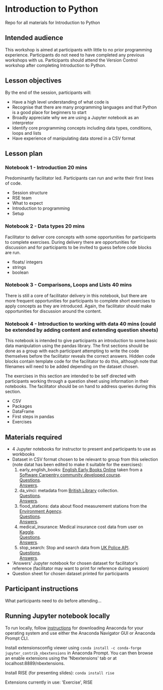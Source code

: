 # Introduction to Python
Repo for all materials for Introduction to Python

## Intended audience
This workshop is aimed at participants with little to no prior programming experience. Participants do not need to have completed any previous workshops with us. Participants should attend the Version Control workshop after completing Introduction to Python.

## Lesson objectives
By the end of the session, participants will:
- Have a high level understanding of what code is
- Recognise that there are many programming languages and that Python is a good place for beginners to start
- Broadly appreciate why we are using a Jupyter notebook as an interpretor
- Identify core programming concepts including data types, conditions, loops and lists
- Have experience of manipulating data stored in a CSV format

## Lesson plan
### Notebook 1 - Introduction 20 mins
Predominantly facilitator led. Participants can run and write their first lines of code.
* Session structure
* RSE team
* What to expect
* Introduction to programming
* Setup

### Notebook 2 - Data types 20 mins
Facilitator to deliver core concepts with some opportunities for participants to complete exercises. During delivery there are opportunities for discussion and for participants to be invited to guess before code blocks are run.
* floats/ integers
* strings
* boolean

### Notebook 3 - Comparisons, Loops and Lists 40 mins
There is still a core of facilitator delivery in this notebook, but there are more frequent opportunities for participants to complete short exercises to apply concepts as they are introduced. Again, the facilitator should make opportunities for discussion around the content.

### Notebook 4 - Introduction to working with data 40 mins (could be extended by adding content and extending question sheets)
This notebook is intended to give participants an introduction to some basic data manipulation using the pandas library. The first sections should be done as a group with each participant attempting to write the code themselves before the facilitator reveals the correct answers. Hidden code blocks contain template code for the facilitator to do this, although note that filenames will need to be added depending on the dataset chosen.

The exercises in this section are intended to be self directed with participants working through a question sheet using information in their notebooks. The facilitator should be on hand to address queries during this section.
* CSV
* Packages
* DataFrame
* First steps in pandas
* Exercises

## Materials required
* 4 Jupyter notebooks for instructor to present and participants to use as workbooks
* Dataset in CSV format chosen to be relevant to group from this selection (note datat has been edited to make it suitable for the exercises):
  1. early_english_books: [English Early Books Online](https://eebo.chadwyck.com/home) taken from a [Software Carpentry community developed course](https://carpentries-incubator.github.io/python-humanities-lesson/).  
  [Questions](./question_sheets/early_english_books_questions.md).   
  [Answers](./facilitator_docs/Answers_early_english_books.ipynb).  
  2. da_vinci: metadata from [British Library](https://www.bl.uk/collection-metadata/downloads) collection.  
  [Questions](./question_sheets/da_vinci_questions.md).   
  [Answers](./facilitator_docs/Answers_da_vinci.ipynb).  
  3. flood_stations: data about flood measurement stations from the [Environment Agency](https://environment.data.gov.uk/flood-monitoring/doc/reference#stations).   
  [Questions](./question_sheets/flood_stations.md).   
  [Answers](./facilitator_docs/Answers_flood_stations.ipynb).  
  4. medical_insurance: Medical insurance cost data from user on [Kaggle](https://www.kaggle.com/mirichoi0218/insurance).  
    [Questions](./question_sheets/medical_insurance.md).   
  [Answers](./facilitator_docs/Answers_medical_insurance.ipynb).  
  5. stop_search: Stop and search data from [UK Police API](https://data.police.uk/docs/).  
    [Questions](./question_sheets/stop_search_questions.md).   
  [Answers](./facilitator_docs/Answers_stop_search.ipynb).  
* 'Answers' Jupyter notebook for chosen dataset for facilitator's reference (facilitator may want to print for reference during session)
* Question sheet for chosen dataset printed for participants


## Participant instructions
What participants need to do before attending...

## Running Jupyter notebook locally
To run locally, follow [instructions](https://docs.anaconda.com/anaconda/install/) for downloading Anaconda for your operating system and use either the Anaconda Navigator GUI or Anaconda Prompt CLI.

Install extensionsconfig viewer using `conda install -c conda-forge jupyter_contrib_nbextensions` in Anaconda Prompt. You can then browse an enable extensions using the 'Nbextensions' tab or at localhost:8889/nbextensions.

Install RISE (for presenting slides): `conda install rise`

Extensions currently in use: 'Exercise', RISE

